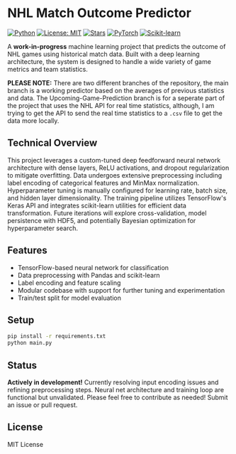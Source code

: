 # NHL Match Outcome Predictor

[![Python](https://img.shields.io/badge/Python-3.10+-3776AB?logo=python&logoColor=white)](https://www.python.org/)  [![License: MIT](https://img.shields.io/badge/License-MIT-green.svg)](LICENSE)  [![Stars](https://img.shields.io/github/stars/anipaleja/NHL-Outcome-Predictor-ML?style=social)](https://github.com/anipaleja/NHL-Outcome-Predictor-ML/stargazers) [![PyTorch](https://img.shields.io/badge/PyTorch-2.0+-EE4C2C?logo=pytorch&logoColor=white)](https://pytorch.org/) [![Scikit-learn](https://img.shields.io/badge/scikit--learn-1.4+-F7931E?logo=scikit-learn&logoColor=white)](https://scikit-learn.org/)






A **work-in-progress** machine learning project that predicts the outcome of NHL games using historical match data. Built with a deep learning architecture, the system is designed to handle a wide variety of game metrics and team statistics.

**PLEASE NOTE:** There are two different branches of the repository, the main branch is a working predictor based on the averages of previous statistics and data. The Upcoming-Game-Prediction branch is for a seperate part of the project that uses the NHL API for real time statistics, although, I am trying to get the API to send the real time statistics to a `.csv` file to get the data more locally. 

## Technical Overview

This project leverages a custom-tuned deep feedforward neural network architecture with dense layers, ReLU activations, and dropout regularization to mitigate overfitting. Data undergoes extensive preprocessing including label encoding of categorical features and MinMax normalization. Hyperparameter tuning is manually configured for learning rate, batch size, and hidden layer dimensionality. The training pipeline utilizes TensorFlow's Keras API and integrates scikit-learn utilities for efficient data transformation. Future iterations will explore cross-validation, model persistence with HDF5, and potentially Bayesian optimization for hyperparameter search.

## Features

- TensorFlow-based neural network for classification
- Data preprocessing with Pandas and scikit-learn
- Label encoding and feature scaling
- Modular codebase with support for further tuning and experimentation
- Train/test split for model evaluation

## Setup

```bash
pip install -r requirements.txt
python main.py
```

## Status
**Actively in development!** Currently resolving input encoding issues and refining preprocessing steps. Neural net architecture and training loop are functional but unvalidated.
Please feel free to contribute as needed! Submit an issue or pull request.

## License

MIT License
